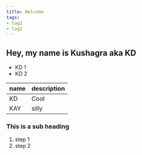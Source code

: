 ```yaml
---
title: Welcome
tags:
- tag1
- tag2
---
```


## Hey, my name is Kushagra aka KD
* KD 1
* KD 2

name | description
-----|------------
 KD  | Cool
KAY  | silly

### This is a sub heading
1. step 1
2. step 2
